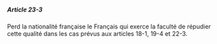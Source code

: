 ##### Article 23-3

Perd la nationalité française le Français qui exerce la faculté de répudier cette qualité dans les cas prévus aux articles 18-1, 19-4 et 22-3.

